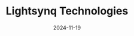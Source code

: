---  
layout: startup_page  
title: "Lightsynq Technologies"  
id: "lightsynq.com"  
permalink: "/lightsynqtechnologieslightsynq.com11192024/"  
website: "https://www.lightsynq.com/"  
funding_round: "Series A"  
funding_amount: "$18M"  
investors: "Cerberus Ventures, Murata Electronics North America Inc., IAG Capital Partners, Safar Partners, QVT, Element Six, In-Q-Tel (IQT)"  
about: "Lightsynq develops quantum interconnect technology solutions for commercial use, focusing on optical quantum interconnects that enable hardware providers to link quantum processors. Their technology addresses the challenge of scaling quantum computers by linking individual systems into broader networks, overcoming limitations of single-system scaling and enabling more usable qubits across networks."  
markets: "Quantum Computing, Information Technology"  
hq: "Brighton, Massachusetts, United States"  
founded_year: "2024"  
linkedin: "https://www.linkedin.com/company/lightsynq/"  
twitter: ""  
instagram: ""  
facebook: ""  
crunchbase: "https://www.crunchbase.com/organization/lightsynq"  
pitchbook: "https://pitchbook.com/profiles/company/711352-27"  

date_display: "19-Nov-2024"  
date: "2024-11-19"

# SEO Optimization  
meta_title: "Lightsynq Technologies - Series A Funding ($18M)"  
meta_description: "Lightsynq Technologies, Lightsynq develops quantum interconnect technology solutions for commercial use, focusing on optical quantum interconnects that enable hardware provid..."  
meta_keywords: "Lightsynq Technologies, Quantum Computing, Information Technology, Series A funding"  
canonical_url: "https://startup.projectstartups.com/lightsynqtechnologieslightsynq.com11192024/"  
---